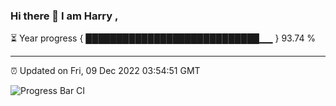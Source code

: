 ### Hi there 👋 I am Harry , 

⏳ Year progress { ████████████████████████████▁▁ } 93.74 %

---

⏰ Updated on Fri, 09 Dec 2022 03:54:51 GMT

![Progress Bar CI](https://github.com/duykhang68/duykhang68/workflows/Progress%20Bar%20CI/badge.svg)
